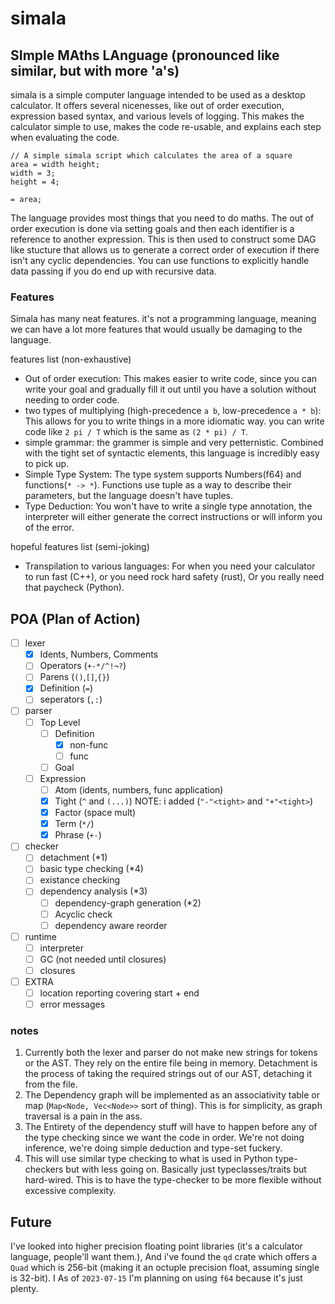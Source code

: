 # simala
## SImple MAths LAnguage (pronounced like similar, but with more 'a's)
simala is a simple computer language intended to be used as a desktop
calculator. It offers several nicenesses, like out of order execution,
expression based syntax, and various levels of logging. This makes the
calculator simple to use, makes the code re-usable, and explains each step
when evaluating the code.

```simala
// A simple simala script which calculates the area of a square
area = width height;
width = 3;
height = 4;

= area;
```

The language provides most things that you need to do maths. The out of order
execution is done via setting goals and then each identifier is a reference to
another expression. This is then used to construct some DAG like stucture that
allows us to generate a correct order of execution if there isn't any cyclic
dependencies. You can use functions to explicitly handle data passing if you
do end up with recursive data.

### Features

Simala has many neat features. it's not a programming language, meaning we can
have a lot more features that would usually be damaging to the language.

features list (non-exhaustive)
- Out of order execution:
  This makes easier to write code, since you can write your goal and gradually
  fill it out until you have a solution without needing to order code.
- two types of multiplying (high-precedence `a b`, low-precedence `a * b`):
  This allows for you to write things in a more idiomatic way.
  you can write code like `2 pi / T` which is the same as `(2 * pi) / T`.
- simple grammar:
  the grammer is simple and very petternistic. Combined with the tight set of
  syntactic elements, this language is incredibly easy to pick up.
- Simple Type System:
  The type system supports Numbers(f64) and functions(`* -> *`). Functions use
  tuple as a way to describe their parameters, but the language doesn't have 
  tuples.
- Type Deduction:
  You won't have to write a single type annotation, the interpreter will
  either generate the correct instructions or will inform you of the error.

hopeful features list (semi-joking)
- Transpilation to various languages:
  For when you need your calculator to run fast (C++), or you need rock hard
  safety (rust), Or you really need that paycheck (Python).


## POA (Plan of Action)
- [ ] lexer
  - [X] Idents, Numbers, Comments
  - [ ] Operators (`+-*/^!¬?`)
  - [ ] Parens (`()`,`[]`,`{}`)
  - [X] Definition (`=`)
  - [ ] seperators (`,:`)
- [ ] parser
    - [ ] Top Level
        - [ ] Definition
            - [X] non-func
            - [ ] func
        - [ ] Goal
    - [ ] Expression
        - [ ] Atom   (idents, numbers, func application)
        - [X] Tight  (`^` and `(...)`)  NOTE: i added (`"-"<tight>` and
                      `"+"<tight>`)
        - [X] Factor (space mult)
        - [X] Term   (`*/`)
        - [X] Phrase (`+-`)
- [ ] checker
    - [ ] detachment (*1)
    - [ ] basic type checking (*4)
    - [ ] existance checking
    - [ ] dependency analysis (*3)
        - [ ] dependency-graph generation (*2)
        - [ ] Acyclic check
        - [ ] dependency aware reorder
- [ ] runtime
    - [ ] interpreter
    - [ ] GC (not needed until closures) 
    - [ ] closures
- [ ] EXTRA
    - [ ] location reporting covering start + end
    - [ ] error messages
    
### notes
1) Currently both the lexer and parser do not make new strings for tokens or
    the AST. They rely on the entire file being in memory. Detachment is the
    process of taking the required strings out of our AST, detaching it from
    the file.
2) The Dependency graph will be implemented as an associativity table or map
    (`Map<Node, Vec<Node>>` sort of thing). This is for simplicity, as graph
    traversal is a pain in the ass.
3) The Entirety of the dependency stuff will have to happen before any of the
    type checking since we want the code in order. We're not doing inference,
    we're doing simple deduction and type-set fuckery.
4) This will use similar type checking to what is used in Python type-checkers
    but with less going on. Basically just typeclasses/traits but hard-wired.
    This is to have the type-checker to be more flexible without excessive
    complexity.
## Future
I've looked into higher precision floating point libraries (it's a calculator
language, people'll want them.), And i've found the `qd` crate which offers a
`Quad` which is 256-bit (making it an octuple precision float, assuming single
is 32-bit). I As of `2023-07-15` I'm planning on using `f64` because it's just
plenty.
